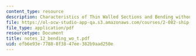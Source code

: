 ```yaml
---
content_type: resource
description: Characteristics of Thin Walled Sections and Bending without a Twist
file: https://ol-ocw-studio-app-qa.s3.amazonaws.com/courses/2-082-ship-structural-analysis-design-13-122-spring-2003/efb6e93e77888f3847ee382b9aad250e_notes_12_bending_wo_t.pdf
file_type: application/pdf
resourcetype: Document
title: notes_12_bending_wo_t.pdf
uid: efb6e93e-7788-8f38-47ee-382b9aad250e
---
```

